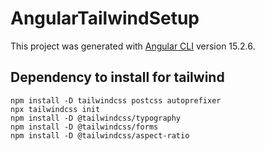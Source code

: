 # AngularTailwindSetup

This project was generated with [Angular CLI](https://github.com/angular/angular-cli) version 15.2.6.

## Dependency to install for tailwind

`npm install -D tailwindcss postcss autoprefixer` <br>
`npx tailwindcss init`<br>
`npm install -D @tailwindcss/typography`<br>
`npm install -D @tailwindcss/forms`<br>
`npm install -D @tailwindcss/aspect-ratio`<br>
